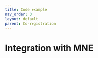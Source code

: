 ```yaml
---
title: Code example
nav_order: 3
layout: default
parent: Co-registration
---
```



# Integration with MNE